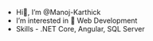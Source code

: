 -  Hi👋, I’m @Manoj-Karthick
-  I’m interested in 👀 Web Development
-  Skills - .NET Core, Angular, SQL Server

<!---
Manoj-Karthick/Manoj-Karthick is a ✨ special ✨ repository because its `README.md` (this file) appears on your GitHub profile.
You can click the Preview link to take a look at your changes.
--->
